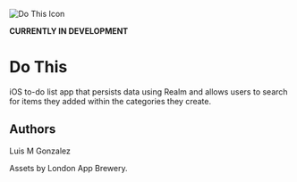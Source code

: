 ![Do This Icon](https://dl.dropboxusercontent.com/s/0nk05srtfxrt5me/Todoey%20Icon60x60%402x.png?dl=0)

**CURRENTLY IN DEVELOPMENT**

# Do This

iOS to-do list app that persists data using Realm and allows users to search for items they added within the categories they create.

## Authors

Luis M Gonzalez

Assets by London App Brewery.
